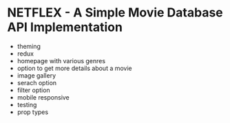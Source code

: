 # NETFLEX - A Simple Movie Database API Implementation

- theming
- redux
- homepage with various genres
- option to get more details about a movie
- image gallery
- serach option
- filter option
- mobile responsive
- testing
- prop types

